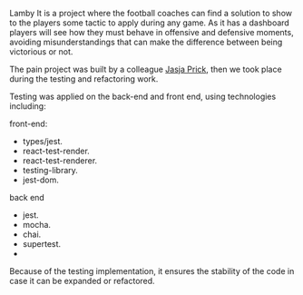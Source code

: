 
Lamby
It is a project where the football coaches can find a solution to show to the players some tactic to apply during any game.
As it has a dashboard  players will see how they must behave in offensive and defensive moments, avoiding misunderstandings that can make the difference between being victorious or not.

The pain project was built by a colleague <a href="https://github.com/gridwork-nl">Jasja Prick</a>, then we took place during the testing and refactoring work.

Testing was applied on the back-end and front end, using technologies including:

 front-end:
   - types/jest.
   -  react-test-render.
   -  react-test-renderer.
   -  testing-library.
   -  jest-dom.

 back end
   -    jest. 
   -    mocha. 
   -    chai.
   -    supertest.
   -     
Because of the testing implementation, it ensures the stability of the code in case it can be expanded or refactored.
